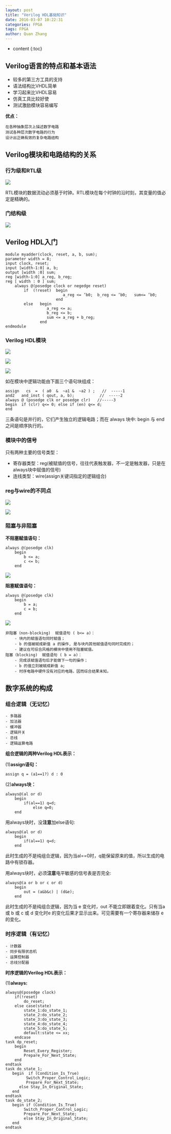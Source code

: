 ```yaml
---
layout: post
title: "Verilog HDL基础知识"
date: 2016-03-07 10:22:31 
categories: FPGA
tags: FPGA
author: Quan Zhang
---
```


* content
{:toc}

## Verilog语言的特点和基本语法

- 较多的第三方工具的支持
- 语法结构比VHDL简单
- 学习起来比VHDL容易
- 仿真工具比较好使
- 测试激励模块容易编写

**优点：**

	在各种抽象层次上描述数字电路
	测试各种层次数字电路的行为
	设计出正确有效的复杂电路结构

## Verilog模块和电路结构的关系

### 行为级和RTL级

![](/images/blog/20160307/1.png)

RTL模块的数据流动必须基于时钟。RTL模块在每个时钟的沿时刻，其变量的值必定是精确的。

### 门结构级

![](/images/blog/20160307/2.png)

## Verilog HDL入门

	module myadder(clock, reset, a, b, sum);
	parameter width = 8;
	input clock, reset;
	input [width-1:0] a, b;
	output [width :0] sum;
	reg [width-1:0] a_reg, b_reg;
	reg [ width : 0 ] sum;
	    always @(posedge clock or negedge reset)
	        if  (!reset)  begin
	                 		 a_reg <= ’b0;  b_reg <= ’b0;   sum<= ’b0;
	                  	  end
			else   begin
	                  a_reg <= a; 
	                  b_reg <= b;
	                  sum <= a_reg + b_reg;
	               end
	endmodule

### Verilog HDL模块

![](/images/blog/20160307/3.png)

![](/images/blog/20160307/4.png)

![](/images/blog/20160307/5.png)

如在模块中逻辑功能由下面三个语句块组成：

	assign   cs  =  ( a0  &  ~a1 &  ~a2 ) ;   //  -----1
	and2   and_inst ( qout, a, b);           //  -----2
	always @ (posedge clk or posedge clr)   //-----3
	begin  if (clr) q<= 0; else if (en) q<= d;
	end

三条语句是并行的，它们产生独立的逻辑电路；而在 always 块中: begin 与 end 之间是顺序执行的。

### 模块中的信号

只有两种主要的信号类型：

- 寄存器类型：reg(被赋值的信号，往往代表触发器，不一定是触发器，只是在always块中赋值的信号)
- 连线类型：wire(assign关键词指定的逻辑组合)

### reg与wire的不同点

![](/images/blog/20160307/6.png)

![](/images/blog/20160307/7.png)

### 阻塞与非阻塞

**不阻塞赋值语句：**

	always @(posedge clk)
		begin
			b <= a;
			c <= b;
		end

![](/images/blog/20160307/8.png)

**阻塞赋值语句：**

	always @(posedge clk)
		begin
			b = a;
			c = b;
		end

![](/images/blog/20160307/9.png)
	
	非阻塞（non-blocking)  赋值语句 ( b<= a)：
	    - 块内的赋值语句同时赋值；
	    - b 的值被赋成新值 a 的操作, 是与块内其他赋值语句同时完成的；
	    - 建议在可综合风格的模块中使用不阻塞赋值。
	阻塞（blocking)  赋值语句 ( b = a)：
	    - 完成该赋值语句后才能做下一句的操作；
	    - b 的值立刻被赋成新值 a;
	    - 时序电路中硬件没有对应的电路，因而综合结果未知。

## 数字系统的构成

### 组合逻辑（无记忆）

	- 多路器
	- 加法器
	- 缓冲器
	- 逻辑开关
	- 总线
	- 逻辑运算电路

**组合逻辑的两种Verilog HDL表示：**

(1)**assign语句：**

	assign q = (a1==1?) d : 0

(2)**always块：**

	always@(al or d)
		begin
			if(al==1) q=d;
				else q=0;
		end

用always块时，没**注意**加else语句:

	always@(al or d)
		begin
			if(al==1) q=d;
		end

此时生成的不是纯组合逻辑，因为当al==0时，q能保留原来的值，所以生成的电路中有锁存器。

用always块时，必须**注意**电平敏感的信号表是否完全:

	always@(a or b or c or d)
		begin
			out = (a&b&c) | (d&e);
		end

此时生成的不是纯组合逻辑，因为当 e 变化时，out 不能立即跟着变化。只有当a 或 b 或 c 或 d 变化时e 的变化后果才显示出来。可见需要有一个寄存器来储存 e 的变化。

### 时序逻辑（有记忆）
	
	- 计数器
	- 同步有限状态机
	- 运算控制器
	- 总线分配器

**时序逻辑的Verilog HDL表示：**

(1)**always:**

	always@(posedge clock)
		if(!reset)
			do_reset;
		else case(state)
			state_1:do_state_1;
			state_2:do_state_2;
			state_3:do_state_3;
			state_4:do_state_4;
			state_5:do_state_5;
			default:state <= xx;
		endcase
	task dp_reset;
		begin
			Reset_Every_Register;
			Prepare_For_Next_State;
		end
	endtask
	task do_state_1;
	   begin  if (Condition_Is_True)
	         Switch_Proper_Control_Logic;
	         Prepare_For_Next_State;
	      else Stay_In_Original_State;
	   end
	endtask
	task do_state_2;
	   begin if (Condition_Is_True)
	        Switch_Proper_Control_Logic;
	        Prepare_For_Next_State;
	        else Stay_In_Original_State;
	   end
	endtask



